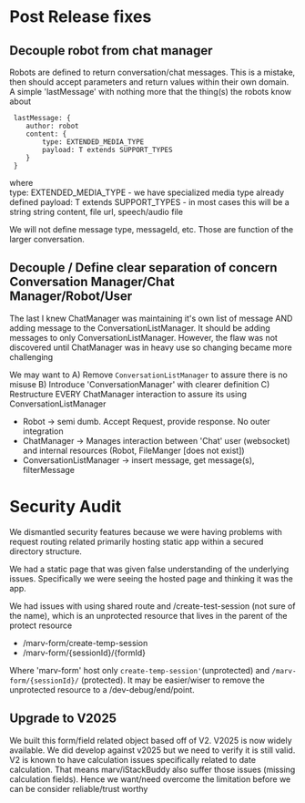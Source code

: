 # Post Release fixes

## Decouple robot from chat manager

Robots are defined to return conversation/chat messages. This is a mistake, then should
accept parameters and return values within their own domain. A simple 'lastMessage'
with nothing more that the thing(s) the robots know about

```
 lastMessage: {
    author: robot
    content: {
        type: EXTENDED_MEDIA_TYPE
        payload: T extends SUPPORT_TYPES
    }
 }
```

where  
 type: EXTENDED_MEDIA_TYPE - we have specialized media type already defined
payload: T extends SUPPORT_TYPES - in most cases this will be a string
string content, file url, speech/audio file

We will not define message type, messageId, etc. Those are function of the larger conversation.

## Decouple / Define clear separation of concern Conversation Manager/Chat Manager/Robot/User

The last I knew ChatManager was maintaining it's own list of message AND adding message to the ConversationListManager. It should be adding messages to only ConversationListManager. However, the flaw was not discovered until ChatManager was in heavy use so changing became more challenging

We may want to
A) Remove `ConversationListManager` to assure there is no misuse
B) Introduce 'ConversationManager' with clearer definition
C) Restructure EVERY ChatManager interaction to assure its using ConversationListManager

- Robot -> semi dumb. Accept Request, provide response. No outer integration
- ChatManager -> Manages interaction between 'Chat' user (websocket) and internal resources (Robot, FileManger [does not exist])
- ConversationListManager -> insert message, get message(s), filterMessage

# Security Audit

We dismantled security features because we were having problems with request routing related primarily hosting static app within a secured directory structure.

We had a static page that was given false understanding of the underlying issues. Specifically we were seeing the hosted page and thinking it was the app.

We had issues with using shared route and /create-test-session (not sure of the name),
which is an unprotected resource that lives in the parent of the protect resource

- /marv-form/create-temp-session
- /marv-form/{sessionId}/{formId}

Where 'marv-form' host only `create-temp-session'`(unprotected) and `/marv-form/{sessionId}/` (protected). It may be easier/wiser to remove the unprotected resource to a /dev-debug/end/point.

## Upgrade to V2025

We built this form/field related object based off of V2. V2025 is now widely available. We did develop against v2025 but we need to verify it is still valid. V2 is known to have calculation issues specifically related to date calculation. That means marv/iStackBuddy also suffer those issues (missing calculation fields). Hence we want/need overcome the limitation before we can be consider reliable/trust worthy
